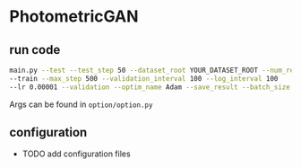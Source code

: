 # PhotometricGAN
## run code
```bash
main.py --test --test_step 50 --dataset_root YOUR_DATASET_ROOT --num_resblock 12 
--train --max_step 500 --validation_interval 100 --log_interval 100 
--lr 0.00001 --validation --optim_name Adam --save_result --batch_size 8 --batch_size_eval 8
```
Args can be found in ```option/option.py```

## configuration
* TODO add configuration files